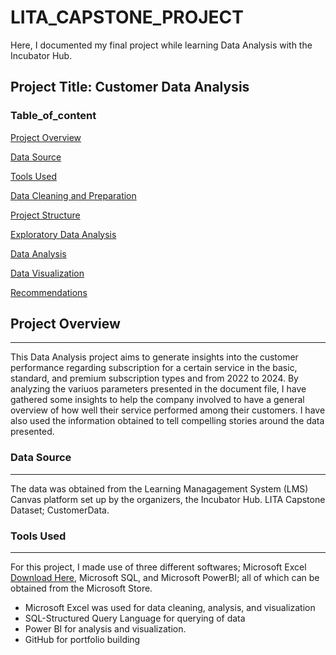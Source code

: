 # LITA_CAPSTONE_PROJECT
Here, I documented my final project while learning Data Analysis with the Incubator Hub.

## Project Title: Customer Data Analysis

### Table_of_content

[Project Overview](#project-overview) 

[Data Source](data-source)

[Tools Used](tools-used)

[Data Cleaning and Preparation](data-cleaning-and-preparation)

[Project Structure](project-structure)

[Exploratory Data Analysis](exploratory-data-analysis)

[Data Analysis](data-analysis)

[Data Visualization](data-visualization)

[Recommendations](recommendations)

## Project Overview
---
This Data Analysis project aims to generate insights into the customer performance regarding subscription for a certain service in the basic, standard, and premium subscription types and from 2022 to 2024. By analyzing the variuos parameters presented in the document file, I have gathered some insights to help the company involved to have a general overview of how well their service performed among their customers. I have also used the information obtained to tell compelling stories around the data presented. 


### Data Source
---
The data was obtained from the Learning Managagement System (LMS) Canvas platform set up by the organizers, the Incubator Hub. LITA Capstone Dataset; CustomerData.  

### Tools Used
---
For this project, I made use of three different softwares; Microsoft Excel [Download Here](https://www.microsoft.com), Microsoft SQL, and Microsoft PowerBI; all of which can be obtained from the Microsoft Store.
- Microsoft Excel was used for data cleaning, analysis, and visualization
- SQL-Structured Query Language for querying of data 
- Power BI for analysis and visualization.
- GitHub for portfolio building
